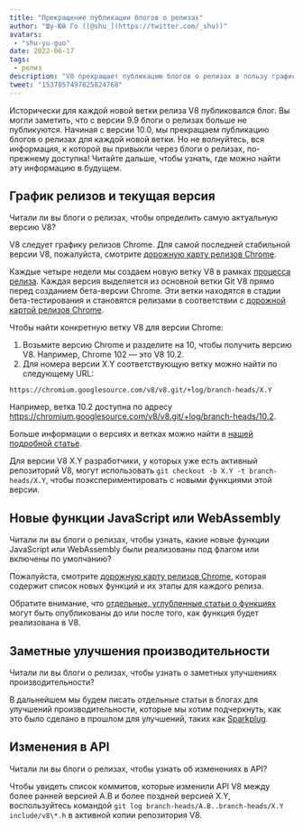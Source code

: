 ```yaml
---
title: "Прекращение публикации блогов о релизах"
author: "Шу-Юй Го ([@shu_](https://twitter.com/_shu))"
avatars:
 - "shu-yu-guo"
date: 2022-06-17
tags:
 - релиз
description: "V8 прекращает публикацию блогов о релизах в пользу графика релизов Chrome и блогов о функциях."
tweet: "1537857497825824768"
---
```


Исторически для каждой новой ветки релиза V8 публиковался блог. Вы могли заметить, что с версии 9.9 блоги о релизах больше не публикуются. Начиная с версии 10.0, мы прекращаем публикацию блогов о релизах для каждой новой ветки. Но не волнуйтесь, вся информация, к которой вы привыкли через блоги о релизах, по-прежнему доступна! Читайте дальше, чтобы узнать, где можно найти эту информацию в будущем.

<!--truncate-->
## График релизов и текущая версия

Читали ли вы блоги о релизах, чтобы определить самую актуальную версию V8?

V8 следует графику релизов Chrome. Для самой последней стабильной версии V8, пожалуйста, смотрите [дорожную карту релизов Chrome](https://chromestatus.com/roadmap).

Каждые четыре недели мы создаем новую ветку V8 в рамках [процесса релиза](https://v8.dev/docs/release-process). Каждая версия выделяется из основной ветки Git V8 прямо перед созданием бета-версии Chrome. Эти ветки находятся в стадии бета-тестирования и становятся релизами в соответствии с [дорожной картой релизов Chrome](https://chromestatus.com/roadmap).

Чтобы найти конкретную ветку V8 для версии Chrome:

1. Возьмите версию Chrome и разделите на 10, чтобы получить версию V8. Например, Chrome 102 — это V8 10.2.
1. Для номера версии X.Y соответствующую ветку можно найти по следующему URL:

```
https://chromium.googlesource.com/v8/v8.git/+log/branch-heads/X.Y
```

Например, ветка 10.2 доступна по адресу https://chromium.googlesource.com/v8/v8.git/+log/branch-heads/10.2.

Больше информации о версиях и ветках можно найти в [нашей подробной статье](https://v8.dev/docs/version-numbers).

Для версии V8 X.Y разработчики, у которых уже есть активный репозиторий V8, могут использовать `git checkout -b X.Y -t branch-heads/X.Y`, чтобы поэкспериментировать с новыми функциями этой версии.

## Новые функции JavaScript или WebAssembly

Читали ли вы блоги о релизах, чтобы узнать, какие новые функции JavaScript или WebAssembly были реализованы под флагом или включены по умолчанию?

Пожалуйста, смотрите [дорожную карту релизов Chrome](https://chromestatus.com/roadmap), которая содержит список новых функций и их этапы для каждого релиза.

Обратите внимание, что [отдельные, углубленные статьи о функциях](/features) могут быть опубликованы до или после того, как функция будет реализована в V8.

## Заметные улучшения производительности

Читали ли вы блоги о релизах, чтобы узнать о заметных улучшениях производительности?

В дальнейшем мы будем писать отдельные статьи в блогах для улучшений производительности, которые мы хотим подчеркнуть, как это было сделано в прошлом для улучшений, таких как [Sparkplug](https://v8.dev/blog/sparkplug).

## Изменения в API

Читали ли вы блоги о релизах, чтобы узнать об изменениях в API?

Чтобы увидеть список коммитов, которые изменили API V8 между более ранней версией A.B и более поздней версией X.Y, воспользуйтесь командой `git log branch-heads/A.B..branch-heads/X.Y include/v8\*.h` в активной копии репозитория V8.

